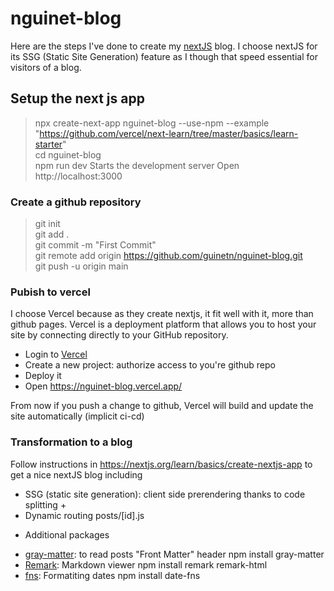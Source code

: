 # nguinet-blog

Here are the steps I've done to create my [nextJS](https://nextjs.org/) blog. I choose nextJS for its SSG (Static Site Generation) feature as I though that speed essential for visitors of a blog. 

## Setup the next js app

>npx create-next-app nguinet-blog --use-npm --example "https://github.com/vercel/next-learn/tree/master/basics/learn-starter"  
cd nguinet-blog  
npm run dev    Starts the development server
Open http://localhost:3000

### Create a github repository 

>git init  
git add .  
git commit -m "First Commit"  
git remote add origin https://github.com/guinetn/nguinet-blog.git  
git push -u origin main  

### Pubish to vercel 

I choose Vercel because as they create nextjs, it fit well with it, more than github pages.
Vercel is a deployment platform that allows you to host your site by connecting directly to your GitHub repository. 

- Login to [Vercel](https://vercel.com/)
- Create a new project: authorize access to you're github repo
- Deploy it
- Open https://nguinet-blog.vercel.app/

From now if you push a change to github, Vercel will build and update the site automatically (implicit ci-cd)

### Transformation to a blog

Follow instructions in https://nextjs.org/learn/basics/create-nextjs-app to get a nice nextJS blog including
- SSG (static site generation): client side prerendering thanks to code splitting + <Link>
- Dynamic routing posts/[id].js

* Additional packages

- [gray-matter](https://github.com/jonschlinkert/gray-matter): to read posts "Front Matter" header
npm install gray-matter				
- [Remark](https://github.com/remarkjs/remark-html): Markdown viewer 
npm install remark remark-html 		
- [fns](https://date-fns.org/): Formatiting dates
npm install date-fns				

